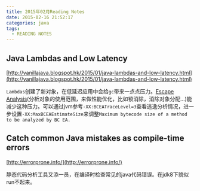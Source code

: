 ```yaml
---
title: 2015年02月Reading Notes
date: 2015-02-16 21:52:17
categories: java
tags:
  - READING NOTES
---
```


## Java Lambdas and Low Latency
[http://vanillajava.blogspot.hk/2015/01/java-lambdas-and-low-latency.html](http://vanillajava.blogspot.hk/2015/01/java-lambdas-and-low-latency.html)

 
 `Lambdas`创建了新对象，在低延迟应用中会给`gc`带来一点点压力。[Escape Analysis](http://docs.oracle.com/javase/7/docs/technotes/guides/vm/performance-enhancements-7.html)(分析对象的使用范围，来做性能优化，比如锁消除，消除对象分配...)能减少这种压力。可以通过jvm参考`-XX:BCEATraceLevel=3`查看逃逸分析情况，进一步设置`-XX:MaxBCEAEstimateSize`来调整`Maximum bytecode size of a method to be analyzed by BC EA.`
 
## Catch common Java mistakes as compile-time errors
[http://errorprone.info/](http://errorprone.info/)

静态代码分析工具又添一员，在编译时检查常见的java代码错误。在jdk8下貌似run不起来。
 
